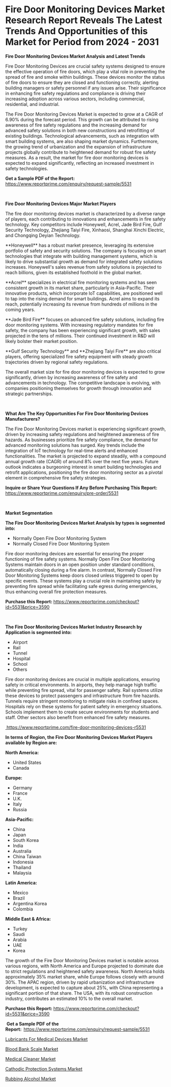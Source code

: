 <p><h1>Fire Door Monitoring Devices Market Research Report Reveals The Latest Trends And Opportunities of this Market for Period from 2024 - 2031</h1></p><p><strong>Fire Door Monitoring Devices Market Analysis and Latest Trends</strong></p>
<p><p>Fire Door Monitoring Devices are crucial safety systems designed to ensure the effective operation of fire doors, which play a vital role in preventing the spread of fire and smoke within buildings. These devices monitor the status of fire doors to ensure they are closed and functioning correctly, alerting building managers or safety personnel if any issues arise. Their significance in enhancing fire safety regulations and compliance is driving their increasing adoption across various sectors, including commercial, residential, and industrial.</p><p>The Fire Door Monitoring Devices Market is expected to grow at a CAGR of 6.90% during the forecast period. This growth can be attributed to rising awareness of fire safety regulations and the increasing demand for advanced safety solutions in both new constructions and retrofitting of existing buildings. Technological advancements, such as integration with smart building systems, are also shaping market dynamics. Furthermore, the growing trend of urbanization and the expansion of infrastructure projects globally contribute to heightened demand for robust fire safety measures. As a result, the market for fire door monitoring devices is expected to expand significantly, reflecting an increased investment in safety technologies.</p></p>
<p><strong>Get a Sample PDF of the Report:&nbsp;</strong> <a href="https://www.reportprime.com/enquiry/request-sample/5531">https://www.reportprime.com/enquiry/request-sample/5531</a></p>
<p>&nbsp;</p>
<p><strong>Fire Door Monitoring Devices Major Market Players</strong></p>
<p><p>The fire door monitoring devices market is characterized by a diverse range of players, each contributing to innovations and enhancements in fire safety technology. Key competitors include Honeywell, Acrel, Jade Bird Fire, Gulf Security Technology, Zhejiang Taiyi Fire, Xinhaosi, Shanghai Xinchi Electric, and Chongqing Deyian Technology.</p><p>**Honeywell** has a robust market presence, leveraging its extensive portfolio of safety and security solutions. The company is focusing on smart technologies that integrate with building management systems, which is likely to drive substantial growth as demand for integrated safety solutions increases. Honeywell's sales revenue from safety solutions is projected to reach billions, given its established foothold in the global market.</p><p>**Acrel** specializes in electrical fire monitoring systems and has seen consistent growth in its market share, particularly in Asia-Pacific. Their innovative products, which incorporate IoT capabilities, are positioned well to tap into the rising demand for smart buildings. Acrel aims to expand its reach, potentially increasing its revenue from hundreds of millions in the coming years.</p><p>**Jade Bird Fire** focuses on advanced fire safety solutions, including fire door monitoring systems. With increasing regulatory mandates for fire safety, the company has been experiencing significant growth, with sales projected in the tens of millions. Their continued investment in R&D will likely bolster their market position.</p><p>**Gulf Security Technology** and **Zhejiang Taiyi Fire** are also critical players, offering specialized fire safety equipment with steady growth trajectories driven by regional safety regulations.</p><p>The overall market size for fire door monitoring devices is expected to grow significantly, driven by increasing awareness of fire safety and advancements in technology. The competitive landscape is evolving, with companies positioning themselves for growth through innovation and strategic partnerships.</p></p>
<p>&nbsp;</p>
<p><strong>What Are The Key Opportunities For Fire Door Monitoring Devices Manufacturers?</strong></p>
<p><p>The Fire Door Monitoring Devices market is experiencing significant growth, driven by increasing safety regulations and heightened awareness of fire hazards. As businesses prioritize fire safety compliance, the demand for advanced monitoring solutions has surged. Key trends include the integration of IoT technology for real-time alerts and enhanced functionalities. The market is projected to expand steadily, with a compound annual growth rate (CAGR) of around 8% over the next five years. Future outlook indicates a burgeoning interest in smart building technologies and retrofit applications, positioning the fire door monitoring sector as a pivotal element in comprehensive fire safety strategies.</p></p>
<p><strong>Inquire or Share Your Questions If Any Before Purchasing This Report:</strong> <a href="https://www.reportprime.com/enquiry/pre-order/5531">https://www.reportprime.com/enquiry/pre-order/5531</a></p>
<p>&nbsp;</p>
<p><strong>Market Segmentation</strong></p>
<p><strong>The Fire Door Monitoring Devices Market Analysis by types is segmented into:</strong></p>
<p><ul><li>Normally Open Fire Door Monitoring System</li><li>Normally Closed Fire Door Monitoring System</li></ul></p>
<p><p>Fire door monitoring devices are essential for ensuring the proper functioning of fire safety systems. Normally Open Fire Door Monitoring Systems maintain doors in an open position under standard conditions, automatically closing during a fire alarm. In contrast, Normally Closed Fire Door Monitoring Systems keep doors closed unless triggered to open by specific events. These systems play a crucial role in maintaining safety by preventing fire spread while facilitating safe egress during emergencies, thus enhancing overall fire protection measures.</p></p>
<p><strong>Purchase this Report:&nbsp;</strong><a href="https://www.reportprime.com/checkout?id=5531&price=3590">https://www.reportprime.com/checkout?id=5531&price=3590</a></p>
<p>&nbsp;</p>
<p><strong>The Fire Door Monitoring Devices Market Industry Research by Application is segmented into:</strong></p>
<p><ul><li>Airport</li><li>Rail</li><li>Tunnel</li><li>Hospital</li><li>School</li><li>Others</li></ul></p>
<p><p>Fire door monitoring devices are crucial in multiple applications, ensuring safety in critical environments. In airports, they help manage high traffic while preventing fire spread, vital for passenger safety. Rail systems utilize these devices to protect passengers and infrastructure from fire hazards. Tunnels require stringent monitoring to mitigate risks in confined spaces. Hospitals rely on these systems for patient safety in emergency situations. Schools implement them to create secure environments for students and staff. Other sectors also benefit from enhanced fire safety measures.</p></p>
<p><a href="https://www.reportprime.com/fire-door-monitoring-devices-r5531">&nbsp;https://www.reportprime.com/fire-door-monitoring-devices-r5531</a></p>
<p><strong>In terms of Region, the Fire Door Monitoring Devices Market Players available by Region are:</strong></p>
<p>
    <p> <strong> North America: </strong>
        <ul>
            <li>United States</li>
            <li>Canada</li>
        </ul>
        </p> 
    <p> <strong> Europe: </strong>
        <ul>
            <li>Germany</li>
            <li>France</li>
            <li>U.K.</li>
            <li>Italy</li>
            <li>Russia</li>
        </ul>
        </p> 
    <p> <strong> Asia-Pacific: </strong>
        <ul>
            <li>China</li>
            <li>Japan</li>
            <li>South Korea</li>
            <li>India</li>
            <li>Australia</li>
            <li>China Taiwan</li>
            <li>Indonesia</li>
            <li>Thailand</li>
            <li>Malaysia</li>
        </ul>
        </p> 
    <p> <strong> Latin America: </strong>
        <ul>
            <li>Mexico</li>
            <li>Brazil</li>
            <li>Argentina Korea</li>
            <li>Colombia</li>
        </ul>
        </p> 
    <p> <strong> Middle East & Africa: </strong>
        <ul>
            <li>Turkey</li>
            <li>Saudi</li>
            <li>Arabia</li>
            <li>UAE</li>
            <li>Korea</li>
        </ul>
    </p>
    </p>
<p><p>The growth of the Fire Door Monitoring Devices market is notable across various regions, with North America and Europe projected to dominate due to strict regulations and heightened safety awareness. North America holds approximately 35% market share, while Europe follows closely with around 30%. The APAC region, driven by rapid urbanization and infrastructure development, is expected to capture about 25%, with China representing a significant portion of that share. The USA, with its robust construction industry, contributes an estimated 10% to the overall market.</p></p>
<p><strong>Purchase this Report: </strong><a href="https://www.reportprime.com/checkout?id=5531&price=3590">https://www.reportprime.com/checkout?id=5531&price=3590</a></p>
<p>&nbsp;<strong>Get a Sample PDF of the Report:&nbsp;&nbsp;</strong><a href="https://www.reportprime.com/enquiry/request-sample/5531">https://www.reportprime.com/enquiry/request-sample/5531</a></p>
<p><strong></strong></p>
<p><p><a href="https://issuu.com/reportprime-2/docs/lubricants-for-medical-devices-mark_bcec05da8e2abd">Lubricants For Medical Devices Market</a></p><p><a href="https://www.linkedin.com/pulse/blood-bank-scale-market-size-growing-cagr-106-report-ms8xc?trackingId=vAzGfEvFSMiPFqzwVb85Sg%3D%3D">Blood Bank Scale Market</a></p><p><a href="https://www.linkedin.com/pulse/medical-cleaner-market-emerging-trends-future-prospects-period-cywyc?trackingId=%2BUxxd4Q3RBiJwYSAsk%2Ft%2Fg%3D%3D">Medical Cleaner Market</a></p><p><a href="https://www.linkedin.com/pulse/what-influencing-future-cathodic-protection-systems-tblhc?trackingId=K4d3TEFnSmaboUVSqW5Cww%3D%3D">Cathodic Protection Systems Market</a></p><p><a href="https://issuu.com/reportprime-2/docs/rubbing-alcohol-market-size-2030.pp_8cc8df82b71744">Rubbing Alcohol Market</a></p></p>